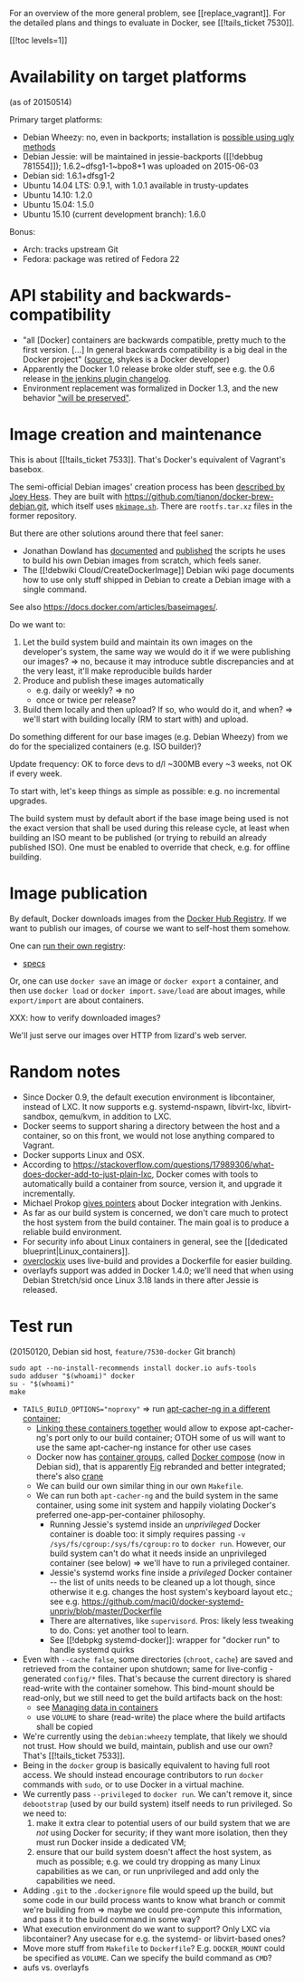 For an overview of the more general problem, see [[replace_vagrant]].
For the detailed plans and things to evaluate in Docker, see [[!tails_ticket 7530]].

[[!toc levels=1]]

Availability on target platforms
================================

(as of 20150514)

Primary target platforms:

* Debian Wheezy: no, even in backports; installation is [possible
  using ugly methods](https://docs.docker.com/installation/debian/)
* Debian Jessie: will be maintained in jessie-backports ([[!debbug 781554]]);
  1.6.2~dfsg1-1~bpo8+1 was uploaded on 2015-06-03
* Debian sid: 1.6.1+dfsg1-2
* Ubuntu 14.04 LTS: 0.9.1, with 1.0.1 available in trusty-updates
* Ubuntu 14.10: 1.2.0
* Ubuntu 15.04: 1.5.0
* Ubuntu 15.10 (current development branch): 1.6.0

Bonus:

* Arch: tracks upstream Git
* Fedora: package was retired of Fedora 22

API stability and backwards-compatibility
=========================================

- "all [Docker] containers are backwards compatible, pretty much to
  the first version. [...] In general backwards compatibility is a
  big deal in the Docker project"
  ([source](https://news.ycombinator.com/item?id=7985142), shykes
  is a Docker developer)
- Apparently the Docker 1.0 release broke older stuff, see e.g. the
  0.6 release in
  [the jenkins plugin changelog](https://wiki.jenkins-ci.org/display/JENKINS/Docker+Plugin).
- Environment replacement was formalized in Docker 1.3, and the new
  behavior ["will be
  preserved"](https://docs.docker.com/reference/builder/#environment-replacement).

Image creation and maintenance
==============================

This is about [[!tails_ticket 7533]]. That's Docker's equivalent of
Vagrant's basebox.

The semi-official Debian images' creation process has been [described by Joey
Hess](http://joeyh.name/blog/entry/docker_run_debian/). They are built
with <https://github.com/tianon/docker-brew-debian.git>, which itself
uses
[`mkimage.sh`](https://github.com/docker/docker/blob/master/contrib/mkimage.sh).
There are `rootfs.tar.xz` files in the former repository.

But there are other solutions around there that feel saner:

* Jonathan Dowland has [documented](http://jmtd.net/log/debian_docker/)
  and [published](https://github.com/jmtd/debian-docker/) the scripts he
  uses to build his own Debian images from scratch, which feels saner.
* The [[!debwiki Cloud/CreateDockerImage]] Debian wiki page documents
  how to use only stuff shipped in Debian to create a Debian image with
  a single command.

See also <https://docs.docker.com/articles/baseimages/>.

Do we want to:

1. Let the build system build and maintain its own images on the
   developer's system, the same way we would do it if we were
   publishing our images? => no, because it may introduce subtle
   discrepancies and at the very least, it'll make reproducible builds
   harder
1. Produce and publish these images automatically
   * e.g. daily or weekly? => no
   * once or twice per release?
1. Build them locally and then upload? If so, who would do it, and
   when? => we'll start with building locally (RM to start with)
   and upload.

Do something different for our base images (e.g. Debian Wheezy)
from we do for the specialized containers (e.g. ISO builder)?

Update frequency: OK to force devs to d/l ~300MB every ~3 weeks, not
OK if every week.

To start with, let's keep things as simple as possible: e.g.
no incremental upgrades.

The build system must by default abort if the base image being used is
not the exact version that shall be used during this release cycle, at
least when building an ISO meant to be published (or trying to rebuild
an already published ISO). One must be enabled to override that check,
e.g. for offline building.

Image publication
=================

By default, Docker downloads images from the [Docker Hub
Registry](https://registry.hub.docker.com/). If we want to publish our
images, of course we want to self-host them somehow.

One can [run their own
registry](https://github.com/docker/docker-registry):

 * [specs](https://docs.docker.com/reference/api/hub_registry_spec/)

Or, one can use `docker save` an image or `docker export` a container,
and then use `docker load` or `docker import`. `save/load` are about
images, while `export/import` are about containers.

XXX: how to verify downloaded images?

We'll just serve our images over HTTP from lizard's web server.

Random notes
============

* Since Docker 0.9, the default execution environment is libcontainer,
  instead of LXC. It now supports e.g. systemd-nspawn, libvirt-lxc,
  libvirt-sandbox, qemu/kvm, in addition to LXC.
* Docker seems to support sharing a directory between the host and
  a container, so on this front, we would not lose anything compared
  to Vagrant.
* Docker supports Linux and OSX.
* According to
  <https://stackoverflow.com/questions/17989306/what-does-docker-add-to-just-plain-lxc>,
  Docker comes with tools to automatically build a container from
  source, version it, and upgrade it incrementally.
* Michael Prokop [gives
  pointers](http://michael-prokop.at/blog/2014/07/23/book-review-the-docker-book/)
  about Docker integration with Jenkins.
* As far as our build system is concerned, we don't care much to
  protect the host system from the build container. The main goal is
  to produce a reliable build environment.
* For security info about Linux containers in general, see the
  [[dedicated blueprint|Linux_containers]].
* [overclockix](https://github.com/mbentley/overclockix) uses
  live-build and provides a Dockerfile for easier building.
* overlayfs support was added in Docker 1.4.0; we'll need that when
  using Debian Stretch/sid once Linux 3.18 lands in there after
  Jessie is released.

Test run
========

(20150120, Debian sid host, `feature/7530-docker` Git branch)

	sudo apt --no-install-recommends install docker.io aufs-tools
	sudo adduser "$(whoami)" docker
	su - "$(whoami)"
	make

* `TAILS_BUILD_OPTIONS="noproxy"` => run [apt-cacher-ng in a different
  container](https://docs.docker.com/examples/apt-cacher-ng/);
  - [Linking these containers
    together](https://docs.docker.com/userguide/dockerlinks/) would
    allow to expose apt-cacher-ng's port only to our build container;
    OTOH some of us will want to use the same apt-cacher-ng instance for
    other use cases
  - Docker now has [container
    groups](https://github.com/docker/docker/issues/9694), called
    [Docker compose](https://docs.docker.com/compose/) (now in Debian sid),
    that is apparently [Fig](http://www.fig.sh/) rebranded
    and better integrated; there's also
    [crane](https://github.com/michaelsauter/crane)
  - We can build our own similar thing in our own `Makefile`.
  - We can run both `apt-cacher-ng` and the build system in the same
    container, using some init system and happily violating Docker's
    preferred one-app-per-container philosophy.
    * Running Jessie's systemd inside an _unprivileged_ Docker
      container is doable too: it simply requires passing `-v
      /sys/fs/cgroup:/sys/fs/cgroup:ro` to `docker run`. However, our
      build system can't do what it needs inside an unprivileged
      container (see below) => we'll have to run
      a privileged container.
    * Jessie's systemd works fine inside a _privileged_ Docker
      container -- the list of units needs to be cleaned up a lot
      though, since otherwise it e.g. changes the host system's
      keyboard layout etc.; see e.g.
      <https://github.com/maci0/docker-systemd-unpriv/blob/master/Dockerfile>
    * There are alternatives, like `supervisord`. Pros: likely less
      tweaking to do. Cons: yet another tool to learn.
    * See [[!debpkg systemd-docker]]: wrapper for "docker run" to handle systemd quirks
* Even with `--cache false`, some directories (`chroot`, `cache`) are
  saved and retrieved from the container upon shutdown; same for
  live-config -generated `config/*` files. That's because the current
  directory is shared read-write with the container somehow.
  This bind-mount should be read-only, but we still need to get the
  build artifacts back on the host:
  - see [Managing data in
    containers](https://docs.docker.com/userguide/dockervolumes/)
  - use `VOLUME` to share (read-write) the place where the build
    artifacts shall be copied
* We're currently using the `debian:wheezy` template, that likely we
  should not trust. How should we build, maintain, publish and use
  our own? That's [[!tails_ticket 7533]].
* Being in the `docker` group is basically equivalent to having full
  root access. We should instead encourage contributors
  to run `docker` commands with `sudo`, or to use Docker in
  a virtual machine.
* We currently pass `--privileged` to `docker run`. We can't remove
  it, since `debootstrap` (used by our build system) itself needs to
  run privileged. So we need to:
  1. make it extra clear to potential users of our build system that
     we are _not_ using Docker for security; if they want more
     isolation, then they must run Docker inside a dedicated VM;
  2. ensure that our build system doesn't affect the host system,
     as much as possible; e.g. we could try dropping as many Linux
     capabilities as we can, or run unprivileged and add only the
     capabilities we need.
* Adding `.git` to the `.dockerignore` file would speed up the build,
  but some code in our build process wants to know what branch or
  commit we're building from => maybe we could pre-compute this
  information, and pass it to the build command in some way?
* What execution environment do we want to support? Only LXC
  via libcontainer? Any usecase for e.g. the systemd- or
  libvirt-based ones?
* Move more stuff from `Makefile` to `Dockerfile`? E.g. `DOCKER_MOUNT`
  could be specified as `VOLUME`. Can we specify the build command as
  `CMD`?
* aufs vs. overlayfs
